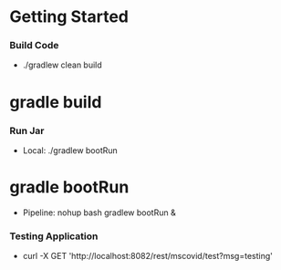 # Getting Started

### Build Code
* ./gradlew clean build
# gradle build

### Run Jar
* Local:      ./gradlew bootRun 
# gradle bootRun
* Pipeline:   nohup bash gradlew bootRun &

### Testing Application
* curl -X GET 'http://localhost:8082/rest/mscovid/test?msg=testing'
